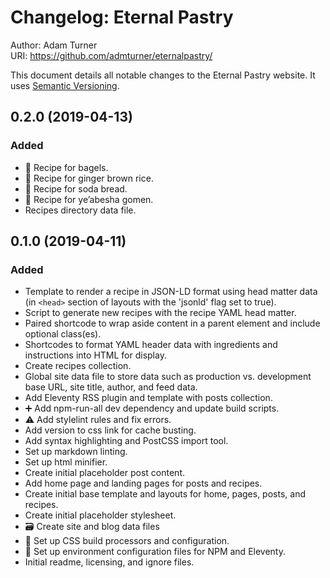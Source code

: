 # Changelog: Eternal Pastry

Author: Adam Turner  
URI: https://github.com/admturner/eternalpastry/

This document details all notable changes to the Eternal Pastry website. It uses [Semantic Versioning](http://semver.org/).

<!--
## Major.MinorAddorDeprec.Bugfix (YYYY-MM-DD)

### Todo (for upcoming changes)
### Security (in case of fixed vulnerabilities)
### Fixed (for any bug fixes)
### Changed (for changes in existing functionality)
### Added (for new features)
### Deprecated (for once-stable features removed in upcoming releases)
### Removed (for deprecated features removed in this release)
-->

## 0.2.0 (2019-04-13)

### Added

- :bread: Recipe for bagels.
- :rice: Recipe for ginger brown rice.
- :bread: Recipe for soda bread.
- :curry: Recipe for ye’abesha gomen.
- Recipes directory data file.

## 0.1.0 (2019-04-11)

### Added

- Template to render a recipe in JSON-LD format using head matter data (in `<head>` section of layouts with the 'jsonld' flag set to true).
- Script to generate new recipes with the recipe YAML head matter.
- Paired shortcode to wrap aside content in a parent element and include optional class(es).
- Shortcodes to format YAML header data with ingredients and instructions into HTML for display.
- Create recipes collection.
- Global site data file to store data such as production vs. development base URL, site title, author, and feed data.
- Add Eleventy RSS plugin and template with posts collection.
- :heavy_plus_sign: Add npm-run-all dev dependency and update build scripts.
- :warning: Add stylelint rules and fix errors.
- Add version to css link for cache busting.
- Add syntax highlighting and PostCSS import tool.
- Set up markdown linting.
- Set up html minifier.
- Create initial placeholder post content.
- Add home page and landing pages for posts and recipes.
- Create initial base template and layouts for home, pages, posts, and recipes.
- Create initial placeholder stylesheet.
- :card_file_box: Create site and blog data files
- :wrench: Set up CSS build processors and configuration.
- :wrench: Set up environment configuration files for NPM and Eleventy.
- Initial readme, licensing, and ignore files.
